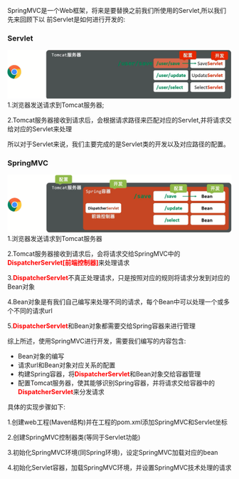 SpringMVC是一个Web框架，将来是要替换之前我们所使用的Servlet,所以我们先来回顾下以 前Servlet是如何进行开发的:

### Servlet
![1651596381129](assets/1651596381129.png)
1.浏览器发送请求到Tomcat服务器;

2.Tomcat服务器接收到请求后，会根据请求路径来匹配对应的Servlet,并将请求交给对应的Servlet来处理

所以对于Servlet来说，我们主要完成的是Servlet类的开发以及对应路径的配置。

### SpringMVC
![](assets/1651596361174.png)
1.浏览器发送请求到Tomcat服务器

2.Tomcat服务器接收到请求后，会将请求交给SpringMVC中的<font color=red>**DispatcherServlet[前端控制器]**</font>来处理请求

3.<font color=red>**DispatcherServlet**</font>不真正处理请求，只是按照对应的规则将请求分发到对应的Bean对象

4.Bean对象是有我们自己编写来处理不同的请求，每个Bean中可以处理一个或多个不同的请求url

5.<font color=red>**DispatcherServlet**</font>和Bean对象都需要交给Spring容器来进行管理

综上所述，使用SpringMVC进行开发，需要我们编写的内容包含:

* Bean对象的编写
* 请求url和Bean对象对应关系的配置
* 构建Spring容器，将<font color=red>**DispatcherServlet**</font>和Bean对象交给容器管理
* 配置Tomcat服务器，使其能够识别Spring容器，并将请求交给容器中的<font color=red>**DispatcherServlet**</font>来分发请求

具体的实现步骤如下:

1.创建web工程(Maven结构)并在工程的pom.xml添加SpringMVC和Servlet坐标

2.创建SpringMVC控制器类(等同于Servlet功能)

3.初始化SpringMVC环境(同Spring环境)，设定SpringMVC加载对应的bean

4.初始化Servlet容器，加载SpringMVC环境，并设置SpringMVC技术处理的请求

